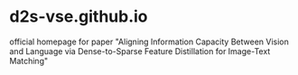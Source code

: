 # d2s-vse.github.io
official homepage for paper "Aligning Information Capacity Between Vision and Language via Dense-to-Sparse Feature Distillation for Image-Text Matching"
